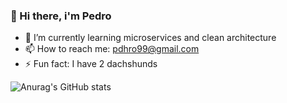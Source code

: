 ### 👋 Hi there, i'm Pedro  

- 🌱 I’m currently learning microservices and clean architecture
- 📫 How to reach me: pdhro99@gmail.com
- ⚡ Fun fact: I have 2 dachshunds  


![Anurag's GitHub stats](https://github-readme-stats.vercel.app/api?username=rochaph&show_icons=true&theme=midnight-purple)
